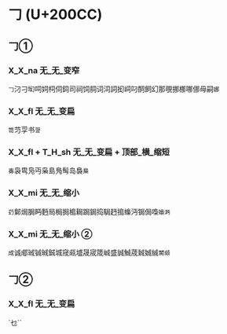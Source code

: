 # 𠃌 (U+200CC)

## 𠃌①

### X_X_na 无_无_变窄
`𠃌`汈刁㘭呞㚸柌伺鉰司祠饲䏤词泀詞抝㟃叼䣳飼幻那覗挪梛哪㑚毋嗣`娜`

### X_X_fl 无_无_变扁
`笥`䒒孠书`䛐`

### X_X_fl + T_H_sh 无_无_变扁 + 顶部_横_缩短
`毐`袅㽕凫丏枭島鳬髩岛裊`梟`

### X_X_mi 无_无_缩小
`䒛`鄡焗䏱眄麪局梮挶槝䎤跼鋦捣駶䞛搗蟂沔锔侷嘄`嬝㴐`

### X_X_mi 无_无_缩小 ②
`成`诚郕珹铖晠鋮城窚㼩墭晟宬筬峸盛誠鯎荿臹娍絾`膥䫆`

## 𠃌②

### X_X_fl 无_无_变扁
`乜``